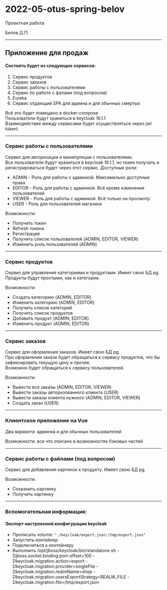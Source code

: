 # 2022-05-otus-spring-belov
Проектная работа

Белов Д.П.

---
## Приложение для продаж
#### Состоять будет из следующих сервисов:
1. Сервис продуктов
2. Сервис заказов
3. Сервис работы с пользователями
4. Сервис по работе с фалами (под вопросом)
5. Eureka
6. Сервис отдающий SPA для админа и для обычных смертых

Всё это будет помещено в docker-compose\
Пользователи будут храниться в keycloak 16.1.1\
Взаимодействие между сервисами будет осуществляться через jwt token\

---
### Сервис работы с пользователями
Сервис для авторизации и манипуляции с пользователями. \
Все пользователи будут храниться в keycloak 16.1.1, но токен получать и регистрироваться будет через этот сервис.
Доступные роли:
- ADMIN - Роль для работы с админкой. Максимально доступные права
- EDITOR - Роль для работы с админкой. Всё кроме изменения пользователей
- VIEWER - Роль для работы с админкой. Всё только на просмотр
- USER - Роль для пользователей магазина

Возможности:
- Получить токен
- Refresh токена
- Регистрация
- Получить список пользователей (ADMIN, EDITOR, VIEWER)
- Изменить роль пользователей (ADMIN)

---
### Сервис продуктов
Сервис для управления категориями и продуктами. Имеет свою БД pg. Продукты будут простыми, как и категории.

Возможности:
- Создать категорию (ADMIN, EDITOR)
- Изменить категорию (ADMIN, EDITOR)
- Получить список категорий
- Получить список продуктов
- Добавить продукт (ADMIN, EDITOR)
- Изменить продукт (ADMIN, EDITOR)

---
### Сервис заказов
Сервис для оформления заказов. Имеет свою БД pg.\
При оформлении заказа будет обращаться к сервису продуктов, что бы зафиксировать текущую цену и прочее.\
Возможно будет обращаться к сервису пользователей.

Возможности:
- Вывести все заказы (ADMIN, EDITOR, VIEWER)
- Вывести заказы авторизованного клиента (USER)
- Вывести заказы клиента нужного (ADMIN, EDITOR, VIEWER)
- Создать заказ (USER)

---
### Клиентское приложение на Vue
Два варианта: админка и для обычных пользователей

Возможности: все что описано в возможностях бэковых частей

---
### Сервис работы с файлами (под вопросом)
Сервис для добавления картинок к продукту. Имеет свою БД pg.

Возможности:
- Сохранить картинку
- Получить картинку

---
### Вспомогательная информация:
#### Экспорт настроенной конфигурации keycloak
- Прописать volume: `"./keycloak/export.json:/tmp/export.json"`
- Запустить контейнер
- Подключиться к контейнеру
- Выполнить /opt/jboss/keycloak/bin/standalone.sh -Djboss.socket.binding.port-offset=100 -Dkeycloak.migration.action=export -Dkeycloak.migration.provider=singleFile -Dkeycloak.migration.realmName=shop -Dkeycloak.migration.usersExportStrategy=REALM_FILE -Dkeycloak.migration.file=/tmp/export.json